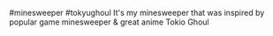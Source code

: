 #minesweeper #tokyughoul
It's my minesweeper that was inspired by popular game minesweeper & great anime Tokio Ghoul

